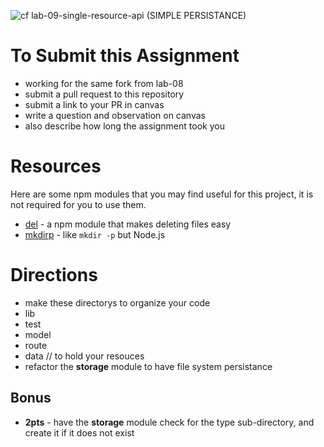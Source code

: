 ![cf](https://i.imgur.com/7v5ASc8.png) lab-09-single-resource-api (SIMPLE PERSISTANCE)

# To Submit this Assignment
  * working for the same fork from lab-08
  * submit a pull request to this repository
  * submit a link to your PR in canvas
  * write a question and observation on canvas
  * also describe how long the assignment took you

# Resources
Here are some npm modules that you may find useful for this project, it is not required for you to use them.
* [del](https://github.com/sindresorhus/del) - a npm module that makes deleting files easy
* [mkdirp](https://github.com/substack/node-mkdirp) - like `mkdir -p` but Node.js

# Directions
* make these directorys to organize your code
 * lib
 * test
 * model
 * route
 * data // to hold your resouces
* refactor the **storage** module to have file system persistance

## Bonus
* **2pts** - have the **storage** module check for the type sub-directory, and create it if it does not exist
